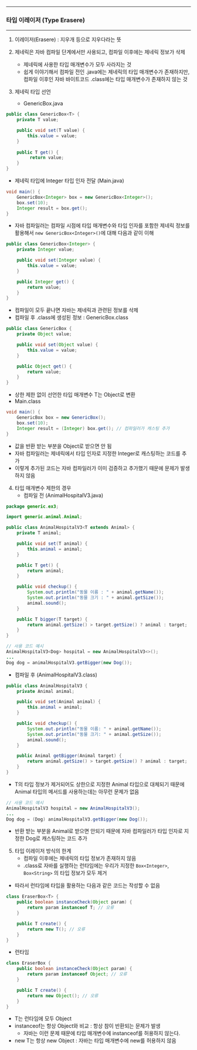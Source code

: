 -----
### 타입 이레이저 (Type Erasere)
-----
1. 이레이저(Erasere) : 지우개 등으로 지우다라는 뜻
2. 제네릭은 자바 컴파일 단계에서만 사용되고, 컴파일 이후에는 제네릭 정보가 삭제
   - 제네릭에 사용한 타입 매개변수가 모두 사라지는 것
   - 쉽게 이야기해서 컴파일 전인 .java에는 제네릭의 타입 매개변수가 존재하지만, 컴파일 이후인 자바 바이트코드 .class에는 타입 매개변수가 존재하지 않는 것
  
3. 제네릭 타입 선언
   - GenericBox.java
```java
public class GenericBox<T> {
    private T value;

    public void set(T value) {
        this.value = value;
    }
 
    public T get() {
         return value;
    }
}
```

  - 제네릭 타입에 Integer 타입 인자 전달 (Main.java)
```java
void main() {
    GenericBox<Integer> box = new GenericBox<Integer>();
    box.set(10);
    Integer result = box.get();
}
```

  - 자바 컴파일러는 컴파일 시점에 타입 매개변수와 타입 인자를 포함한 제네릭 정보를 활용해서 ```new GenericBox<Integer>()```에 대해 다음과 같이 이해
```java
public class GenericBox<Integer> {
    private Integer value;

    public void set(Integer value) {
        this.value = value;
    }

    public Integer get() {
        return value;
    }
}
```
  - 컴파일이 모두 끝나면 자바는 제네릭과 관련된 정보를 삭제
  - 컴파일 후 .class에 생성된 정보 : GenericBox.class
```java
public class GenericBox {
    private Object value;

    public void set(Object value) {
        this.value = value;
    }

    public Object get() {
        return value;
    }
}
```
  - 상한 제한 없이 선언한 타입 매개변수 T는 Object로 변환
  - Main.class
```java
void main() {
    GenericBox box = new GenericBox();
    box.set(10);
    Integer result = (Integer) box.get(); // 컴파일러가 캐스팅 추가
}
```
  - 값을 반환 받는 부분을 Object로 받으면 안 됨
  - 자바 컴파일러는 제네릭에서 타입 인자로 지정한 Integer로 캐스팅하는 코드를 추가
  - 이렇게 추가된 코드는 자바 컴파일러가 이미 검증하고 추가했기 때문에 문제가 발생하지 않음

4. 타입 매개변수 제한의 경우
   - 컴파일 전 (AnimalHospitalV3.java)
```java
package generic.ex3;

import generic.animal.Animal;

public class AnimalHospitalV3<T extends Animal> {
    private T animal;

    public void set(T animal) {
        this.animal = animal;
    }

    public T get() {
        return animal;
    }

    public void checkup() {
        System.out.println("동물 이름 : " + animal.getName());
        System.out.println("동믈 크기 : " + animal.getSize());
        animal.sound();
    }

    public T bigger(T target) {
        return animal.getSize() > target.getSize() ? animal : target;
    }
}
```
```java
// 사용 코드 예시
AnimalHospitalV3<Dog> hospital = new AnimalHospitalV3<>();
...
Dog dog = animalHospitalV3.getBigger(new Dog());
```

  - 컴파일 후 (AnimalHospitalV3.class)
```java
public class AnimalHospitalV3 {
    private Animal animal;

    public void set(Animal animal) {
        this.animal = animal;
    }

    public void checkup() {
        System.out.println("동물 이름: " + animal.getName());
        System.out.println("동물 크기: " + animal.getSize());
        animal.sound();
    }

    public Animal getBigger(Animal target) {
        return animal.getSize() > target.getSize() ? animal : target;
    }
}
```
  - T의 타입 정보가 제거되어도 상한으로 지정한 Animal 타입으로 대체되기 때문에 Animal 타입의 메서드를 사용하는데는 아무런 문제가 없음

```java
// 사용 코드 예시
AnimalHospitalV3 hospital = new AnimalHospitalV3();
...
Dog dog = (Dog) animalHospitalV3.getBigger(new Dog());
```
  - 반환 받는 부분을 Animal로 받으면 안되기 때문에 자바 컴파일러가 타입 인자로 지정한 Dog로 캐스팅하는 코드 추가

5. 타입 이레이저 방식의 한계
   - 컴파일 이후에는 제네릭의 타입 정보가 존재하지 않음
   - .class로 자바를 실행하는 런타임에는 우리가 지정한 ```Box<Integer>```, ```Box<String>``` 의 타입 정보가 모두 제거
  - 따라서 런타임에 타입을 활용하는 다음과 같은 코드는 작성할 수 없음
```java
class EraserBox<T> {
    public boolean instanceCheck(Object param) {
        return param instanceof T; // 오류
    }

    public T create() {
        return new T(); // 오류
    }
}
```

  - 런타임
```java
class EraserBox {
    public boolean instanceCheck(Object param) {
        return param instanceof Object; // 오류
    }

    public T create() {
        return new Object(); // 오류
    }
}
```
  - T는 런타임에 모두 Object
  - instanceof는 항상 Object와 비교 : 항상 참이 반환되는 문제가 발생
    + 자바는 이런 문제 때문에 타입 매개변수에 instanceof를 허용하지 않는다.
  - new T는 항상 new Object : 자바는 타입 매개변수에 new를 허용하지 않음

